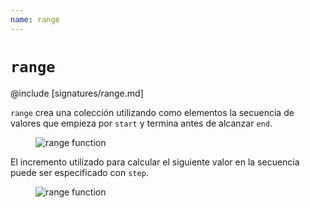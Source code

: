 ```yaml
---
name: range
---
```


# `range`

@include [signatures/range.md]

`range` crea una colección utilizando como elementos la secuencia de valores que empieza por `start` y termina antes de alcanzar `end`.

<figure class="diagram">
  <img src="../images/range.svg" alt="range function">
  <!-- <figcaption class="diagram-desc"></figcaption> -->
</figure>

El incremento utilizado para calcular el siguiente valor en la secuencia puede ser especificado con `step`.

<figure class="diagram">
  <img src="../images/range.2.svg" alt="range function">
  <!-- <figcaption class="diagram-desc"></figcaption> -->
</figure>
